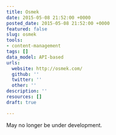 ```yaml
---
title: Osmek
date: 2015-05-08 21:52:00 +0000
posted_date: 2015-05-08 21:52:00 +0000
featured: false
slug: osmek
tools:
- content-management
tags: []
data_model: API-based
urls:
  website: http://osmek.com/
  github: ''
  twitter: ''
  other: ''
description: ''
resources: []
draft: true

---
```

May no longer be under development.
